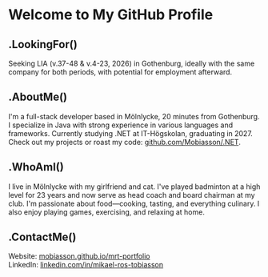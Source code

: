 # Welcome to My GitHub Profile

## .LookingFor()
Seeking LIA (v.37-48 & v.4-23, 2026) in Gothenburg, ideally with the same company for both periods, with potential for employment afterward.

## .AboutMe()
I'm a full-stack developer based in Mölnlycke, 20 minutes from Gothenburg. I specialize in Java with strong experience in various languages and frameworks. Currently studying .NET at IT-Högskolan, graduating in 2027. Check out my projects or roast my code: [github.com/Mobiasson/.NET](https://github.com/Mobiasson/.NET).

## .WhoAmI()
I live in Mölnlycke with my girlfriend and cat. I've played badminton at a high level for 23 years and now serve as head coach and board chairman at my club. I'm passionate about food—cooking, tasting, and everything culinary. I also enjoy playing games, exercising, and relaxing at home.

## .ContactMe()
Website: [mobiasson.github.io/mrt-portfolio](https://mobiasson.github.io/mrt-portfolio/)  
LinkedIn: [linkedin.com/in/mikael-ros-tobiasson](https://www.linkedin.com/in/mikael-ros-tobiasson-3b632a243/)

